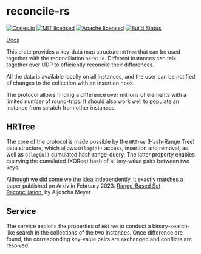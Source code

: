 # reconcile-rs

[![Crates.io][crates-badge]][crates-url]
[![MIT licensed][mit-badge]][mit-url]
[![Apache licensed][apache-badge]][apache-url]
[![Build Status][actions-badge]][actions-url]

[crates-badge]: https://img.shields.io/crates/v/reconcile.svg
[crates-url]: https://crates.io/crates/reconcile
[mit-badge]: https://img.shields.io/badge/license-MIT-blue.svg
[mit-url]: https://github.com/Akvize/reconcile-rs/blob/master/LICENSE-MIT
[apache-badge]: https://img.shields.io/badge/license-APACHE-blue.svg
[apache-url]: https://github.com/Akvize/reconcile-rs/blob/master/LICENSE-APACHE
[actions-badge]: https://github.com/Akvize/reconcile-rs/actions/workflows/ci.yml/badge.svg
[actions-url]: https://github.com/Akvize/reconcile-rs/actions/workflows/ci.yml

[Docs](https://docs.rs/reconcile/latest/reconcile/)

This crate provides a key-data map structure `HRTree` that can be used together
with the reconciliation `Service`. Different instances can talk together over
UDP to efficiently reconcile their differences.

All the data is available locally on all instances, and the user can be
notified of changes to the collection with an insertion hook.

The protocol allows finding a difference over millions of elements with a limited
number of round-trips. It should also work well to populate an instance from
scratch from other instances.

## HRTree

The core of the protocol is made possible by the `HRTree` (Hash-Range Tree) data structure, which
allows `O(log(n))` access, insertion and removal, as well as `O(log(n))`
cumulated hash range-query. The latter property enables querying
the cumulated (XORed) hash of all key-value pairs between two keys.

Although we did come we the idea independently, it exactly matches a paper
published on Arxiv in February 2023: [Range-Based Set
Reconciliation](https://arxiv.org/abs/2212.13567), by Aljoscha Meyer

## Service

The service exploits the properties of `HRTree` to conduct a binary-search-like
search in the collections of the two instances. Once difference are found, the
corresponding key-value pairs are exchanged and conflicts are resolved.
